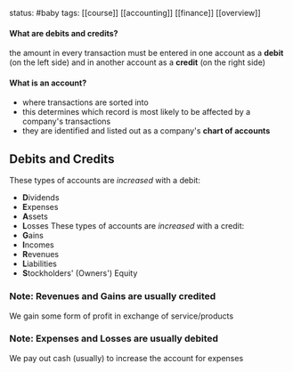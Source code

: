 status: #baby 
tags: [[course]] [[accounting]] [[finance]] [[overview]]

#### What are debits and credits?
the amount in every transaction must be entered in one account as a **debit** (on the left side) and in another account as a **credit** (on the right side) 
#### What is an account?
- where transactions are sorted into
- this determines which record is most likely to be affected by a company's transactions 
- they are identified and listed out as a company's **chart of accounts** 
## Debits and Credits
These types of accounts are *increased* with a debit:
- **D**ividends
- **E**xpenses
- **A**ssets
- **L**osses
These types of accounts are *increased* with a credit:
- **G**ains
- **I**ncomes
- **R**evenues
- **L**iabilities 
- **S**tockholders' (Owners') Equity
### Note: Revenues and Gains are usually credited
We gain some form of profit in exchange of service/products 
### Note: Expenses and Losses are usually debited
We pay out cash (usually) to increase the account for expenses

